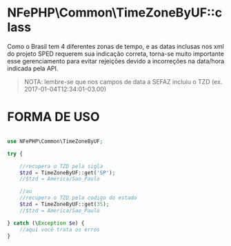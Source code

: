 # NFePHP\Common\TimeZoneByUF::class

Como o Brasil tem 4 diferentes zonas de tempo, e as datas inclusas nos xml do projeto SPED requerem sua indicação correta, torna-se muito importante esse gerenciamento para evitar rejeições devido a incorreções na data/hora indicada pela API.

> NOTA: lembre-se que nos campos de data a SEFAZ incluiu o TZD (ex. 2017-01-04T12:34:01-03.00)


# FORMA DE USO

```php

use NFePHP\Common\TimeZoneByUF;

try {

    //recupera o TZD pela sigla
    $tzd = TimeZoneByUF::get('SP');
    //$tzd = America/Sao_Paulo

    //ou
    //recupera o TZD pela codigo do estado
    $tzd = TimeZoneByUF::get(35);
    //$tzd = America/Sao_Paulo

} catch (\Exception $e) {
    //aqui você trata os erros
}

```